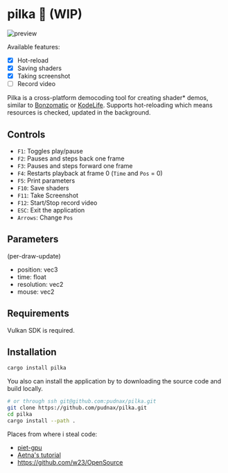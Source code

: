 # pilka 🔩 (WIP)

![preview](boring_tunnel.png)

Available features:
 
- [X] Hot-reload
- [X] Saving shaders
- [X] Taking screenshot
- [ ] Record video

Pilka is a cross-platform democoding tool for creating shader* demos,
similar to [Bonzomatic](https://github.com/Gargaj/Bonzomatic) or [KodeLife](https://hexler.net/products/kodelife). Supports hot-reloading which means
resources is checked, updated in the background.

## Controls

- `F1`:   Toggles play/pause
- `F2`:   Pauses and steps back one frame
- `F3`:   Pauses and steps forward one frame
- `F4`:   Restarts playback at frame 0 (`Time` and `Pos` = 0)
- `F5`:   Print parameters
- `F10`:  Save shaders
- `F11`:  Take Screenshot
- `F12`:  Start/Stop record video
- `ESC`:  Exit the application
- `Arrows`: Change `Pos`

## Parameters

(per-draw-update)

- position: vec3
- time: float
- resolution: vec2
- mouse: vec2

## Requirements

Vulkan SDK is required.

## Installation

```Bash
cargo install pilka
```

You also can install the application by to downloading the source code
and build locally.

```Bash
# or through ssh git@github.com:pudnax/pilka.git
git clone https://github.com/pudnax/pilka.git
cd pilka
cargo install --path .
```

Places from where i steal code:

- [piet-gpu](https://github.com/linebender/piet-gpu)
- [Aetna's tutorial](https://hoj-senna.github.io/ashen-aetna/)
- https://github.com/w23/OpenSource
